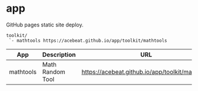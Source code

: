 # app
GitHub pages static site deploy.

```text
toolkit/
 `- mathtools https://acebeat.github.io/app/toolkit/mathtools
```

| App       | Description | URL |
|-----------|-------------|-----|
| mathtools | Math Random Tool | https://acebeat.github.io/app/toolkit/mathtools |
